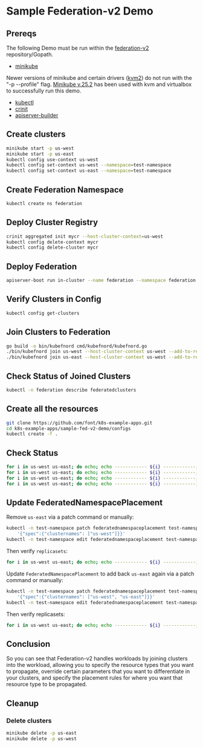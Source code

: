 # Sample Federation-v2 Demo

## Prereqs

The following Demo must be run within the [federation-v2](https://github.com/kubernetes-sigs/federation-v2) repository/Gopath.

- [minikube](https://kubernetes.io/docs/tasks/tools/install-minikube/)
   
 Newer versions of minikube and certain drivers ([kvm2](https://github.com/kubernetes/minikube/issues/2274)) do not run with the "-p --profile" flag. [Minikube v.25.2](https://github.com/kubernetes/minikube/releases/tag/v0.25.2) has been used with kvm and virtualbox to successfully run this demo.   
   
- [kubectl](https://kubernetes.io/docs/tasks/tools/install-kubectl/)
- [crinit](https://github.com/kubernetes/cluster-registry/blob/master/docs/development.md)
- [apiserver-builder](https://github.com/kubernetes-incubator/apiserver-builder/blob/master/docs/installing.md)

## Create clusters

```bash
minikube start -p us-west
minikube start -p us-east
kubectl config use-context us-west
kubectl config set-context us-west --namespace=test-namespace
kubectl config set-context us-east --namespace=test-namespace
```

## Create Federation Namespace

```bash
kubectl create ns federation
```

## Deploy Cluster Registry

```bash
crinit aggregated init mycr --host-cluster-context=us-west
kubectl config delete-context mycr
kubectl config delete-cluster mycr
```

## Deploy Federation

```bash
apiserver-boot run in-cluster --name federation --namespace federation --image <registry/username/imagename:tag>
```

## Verify Clusters in Config

```bash
kubectl config get-clusters
```

## Join Clusters to Federation

```bash
go build -o bin/kubefnord cmd/kubefnord/kubefnord.go
./bin/kubefnord join us-west --host-cluster-context us-west --add-to-registry --v=2
./bin/kubefnord join us-east --host-cluster-context us-west --add-to-registry --v=2
```

## Check Status of Joined Clusters

```bash
kubectl -n federation describe federatedclusters
```

## Create all the resources

```bash
git clone https://github.com/font/k8s-example-apps.git
cd k8s-example-apps/sample-fed-v2-demo/configs
kubectl create -f .
```

## Check Status

```bash
for i in us-west us-east; do echo; echo ------------ ${i} ------------; echo; kubectl --context ${i} get ns test-namespace; echo; echo; done
for i in us-west us-east; do echo; echo ------------ ${i} ------------; echo; kubectl --context ${i} get configmaps; echo; echo; done
for i in us-west us-east; do echo; echo ------------ ${i} ------------; echo; kubectl --context ${i} get secrets; echo; echo; done
for i in us-west us-east; do echo; echo ------------ ${i} ------------; echo; kubectl --context ${i} get rs; echo; echo; done
```

## Update FederatedNamespacePlacement

Remove `us-east` via a patch command or manually:

```bash
kubectl -n test-namespace patch federatednamespaceplacement test-namespace -p \
    '{"spec":{"clusternames": ["us-west"]}}'
kubectl -n test-namespace edit federatednamespaceplacement test-namespace
```

Then verify `replicasets`:

```bash
for i in us-west us-east; do echo; echo ------------ ${i} ------------; echo; kubectl --context ${i} -n test-namespace get rs; echo; echo; done
```

Update `FederatedNamespacePlacement` to add back `us-east` again via a patch command or manually:

```bash
kubectl -n test-namespace patch federatednamespaceplacement test-namespace -p \
    '{"spec":{"clusternames": ["us-west", "us-east"]}}'
kubectl -n test-namespace edit federatednamespaceplacement test-namespace
```

Then verify replicasets:

```bash
for i in us-west us-east; do echo; echo ------------ ${i} ------------; echo; kubectl --context ${i} -n test-namespace get rs; echo; echo; done
```

## Conclusion

So you can see that Federation-v2 handles workloads by joining clusters
into the workload, allowing you to specify the resource types that you want to
propagate, override certain parameters that you want to differentiate in your
clusters, and specify the placement rules for where you want that resource type
to be propagated.

## Cleanup

### Delete clusters

```bash
minikube delete -p us-east
minikube delete -p us-west
```
